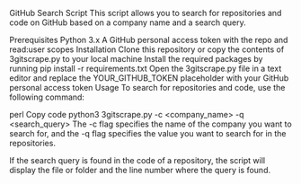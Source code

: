 GitHub Search Script
This script allows you to search for repositories and code on GitHub based on a company name and a search query.

Prerequisites
Python 3.x
A GitHub personal access token with the repo and read:user scopes
Installation
Clone this repository or copy the contents of 3gitscrape.py to your local machine
Install the required packages by running pip install -r requirements.txt
Open the 3gitscrape.py file in a text editor and replace the YOUR_GITHUB_TOKEN placeholder with your GitHub personal access token
Usage
To search for repositories and code, use the following command:

perl
Copy code
python3 3gitscrape.py -c <company_name> -q <search_query>
The -c flag specifies the name of the company you want to search for, and the -q flag specifies the value you want to search for in the repositories.

If the search query is found in the code of a repository, the script will display the file or folder and the line number where the query is found.
